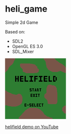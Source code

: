 # heli_game

Simple 2d Game

Based on: 
* SDL2
* OpenGL ES 3.0
* SDL_Mixer

![helifield menu](https://github.com/vertil/heli_game/blob/main/06_heli_game/build/materials/menu.png)

[helifield demo on YouTube](https://www.youtube.com/watch?v=X-31mk5FwEE)

